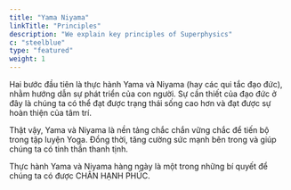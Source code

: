 ```yaml
---
title: "Yama Niyama"
linkTitle: "Principles"
description: "We explain key principles of Superphysics"
c: "steelblue"
type: "featured"
weight: 1
---
```




Hai bước đầu tiên là thực hành Yama và Niyama (hay các qui tắc đạo đức), nhằm hướng dẫn sự phát triển của con người. Sự cần thiết của đạo đức ở đây là chúng ta có thể đạt được trạng thái sống cao hơn và đạt được sự hoàn thiện của tâm trí.

Thật vậy, Yama và Niyama là nền tảng chắc chắn vững chắc để tiến bộ trong tập luyện Yoga. Đồng thời, tăng cường sức mạnh bên trong và giúp chúng ta có tinh thần thanh tịnh.

Thực hành Yama và Niyama hàng ngày là một trong những bí quyết để chúng ta có được CHÂN HẠNH PHÚC.

